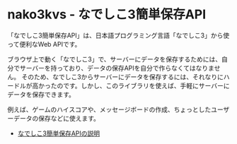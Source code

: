 # nako3kvs - なでしこ3簡単保存API

「なでしこ3簡単保存API」は、日本語プログラミング言語「なでしこ3」から使って便利なWeb APIです。

ブラウザ上で動く「なでしこ3」で、サーバーにデータを保存するためには、自分でサーバーを持っており、データの保存APIを自分で作らなくてはなりません。
そのため、なでしこ3からサーバーにデータを保存するには、それなりにハードルが高かったのです。しかし、このライブラリを使えば、手軽にサーバーにデータを保存できます。

例えば、ゲームのハイスコアや、メッセージボードの作成、ちょっとしたユーザーデータの保存などに使えます。

- [なでしこ3簡単保存APIの説明](https://nadesi.com/v3/doc/index.php?%E3%81%AA%E3%81%A7%E3%81%97%E3%81%93%E7%B0%A1%E5%8D%98%E4%BF%9D%E5%AD%98API)



